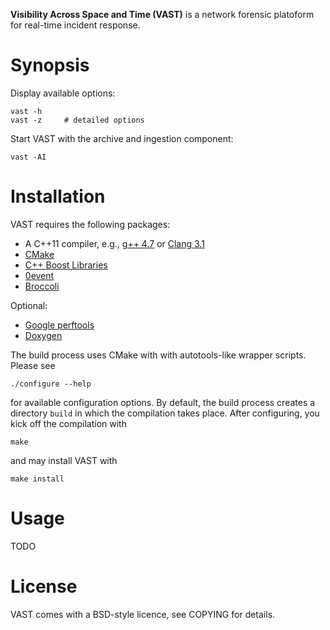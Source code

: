 **Visibility Across Space and Time (VAST)** is a network forensic platoform for
real-time incident response. 

Synopsis
========

Display available options:

    vast -h
    vast -z     # detailed options

Start VAST with the archive and ingestion component:

    vast -AI

Installation
============

VAST requires the following packages:

* A C++11 compiler, e.g., [g++ 4.7](http://gcc.gnu.org) or
  [Clang 3.1](http://clang.llvm.org/)
* [CMake](http://www.cmake.org)
* [C++ Boost Libraries](http://www.boost.org)
* [0event](https://github.com/mavam/ze)
* [Broccoli](http://www.bro-ids.org)

Optional:

* [Google perftools](http://code.google.com/p/google-perftools)
* [Doxygen](http://www.doxygen.org)

The build process uses CMake with with autotools-like wrapper scripts. Please
see

    ./configure --help

for available configuration options. By default, the build process creates a
directory `build` in which the compilation takes place. After configuring, you
kick off the compilation with

    make

and may install VAST with

    make install

Usage
=====

TODO

License
=======

VAST comes with a BSD-style licence, see COPYING for details.
